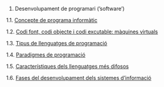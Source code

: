 1. Desenvolupament de programari (’software’)

1.1. [Concepte de programa informàtic][1]

1.2. [Codi font, codi objecte i codi excutable: màquines virtuals][2]

1.3. [Tipus de llenguatges de programació][3]
 
1.4. [Paradigmes de programació][4]

1.5. [Característiques dels llenguatges més difosos][5]

1.6. [Fases del desenvolupament dels sistemes d’informació][6]



 [1]: https://github.com/sega91/m5uf1/blob/master/programa_informatic.md
 [2]: https://github.com/sega91/m5uf1/blob/master/programa_informatic.md
 [3]: https://github.com/sega91/m5uf1/edit/master/tipus.md
 [4]: https://github.com/sega91/m5uf1/edit/master/paradigmes.md
 [5]: https://github.com/sega91/m5uf1/edit/master/caracteristiques.md
 [6]: https://github.com/sega91/m5uf1/edit/master/fases.md
